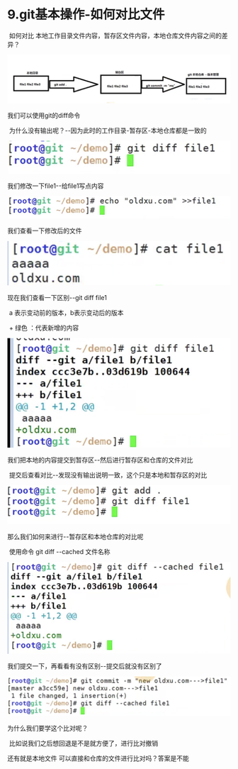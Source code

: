 # 9.git基本操作-如何对比文件



​		如何对比 本地工作目录文件内容，暂存区文件内容，本地仓库文件内容之间的差异？

![image-20211228000734310](../../.vuepress/public/images/image-20211228000734310.png)



我们可以使用git的diff命令

​		为什么没有输出呢？--因为此时的工作目录-暂存区-本地仓库都是一致的

![image-20211228000816949](../../.vuepress/public/images/image-20211228000816949.png)



我们修改一下file1--给file1写点内容

![image-20211228001023636](../../.vuepress/public/images/image-20211228001023636.png)

我们查看一下修改后的文件

![image-20211228001100805](../../.vuepress/public/images/image-20211228001100805.png)



现在我们查看一下区别--git diff file1

​	a 表示变动前的版本，b表示变动后的版本

​	+ 绿色 ：代表新增的内容

![image-20211228001244692](../../.vuepress/public/images/image-20211228001244692.png)



我们把本地的内容提交到暂存区--然后进行暂存区和仓库的文件对比

​	提交后查看对比--发现没有输出说明一致，这个只是本地和暂存区的对比

![image-20211228001646617](../../.vuepress/public/images/image-20211228001646617.png)



那么我们如何来进行--暂存区和本地仓库的对比呢

​	使用命令 git diff --cached 文件名称

![image-20211228002118483](../../.vuepress/public/images/image-20211228002118483.png)





我们提交一下，再看看有没有区别--提交后就没有区别了

![image-20211228002313937](../../.vuepress/public/images/image-20211228002313937.png)



为什么我们要学这个比对呢？

​		比如说我们之后想回退是不是就方便了，进行比对撤销





还有就是本地文件 可以直接和仓库的文件进行比对吗？答案是不能


































































